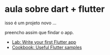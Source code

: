 # aula sobre dart + flutter

isso é um projeto novo ...

preencho assim que findar o app.

- [Lab: Write your first Flutter app](https://docs.flutter.dev/get-started/codelab)
- [Cookbook: Useful Flutter samples](https://docs.flutter.dev/cookbook)
